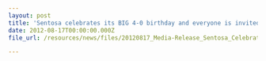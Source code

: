 ```yaml
---
layout: post
title: 'Sentosa celebrates its BIG 4-0 birthday and everyone is invited'
date: 2012-08-17T00:00:00.000Z
file_url: /resources/news/files/20120817_Media-Release_Sentosa_Celebrates_its_BIG_4-0_birthday_and_everyone_is_invited.pdf

---
```


